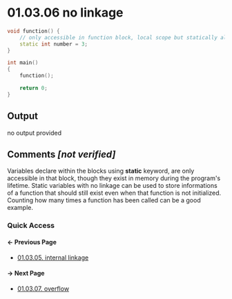 # 01.03.06 no linkage

```cxx
void function() {
    // only accessible in function block, local scope but statically always exists in memory
    static int number = 3;
}

int main()
{
    function();

    return 0;
}

```

## Output

no output provided

## Comments *[not verified]*

Variables declare within the blocks using **static** keyword, are only accessible in that block, though they exist in memory during the program's lifetime.
Static variables with no linkage can be used to store informations of a function that should still exist even when that function is not initialized. Counting how many times a function has been called can be a good example.

### Quick Access

<div class="previous_page pagination">

#### &#8592; Previous Page

* [01.03.05. internal linkage](./../../01.the_basics/03.variables&constants/05.internal_linkage.md)

</div>
<div class="next_page pagination">

#### &#8594; Next Page

* [01.03.07. overflow](./../../01.the_basics/03.variables&constants/07.overflow.md)

</div>
